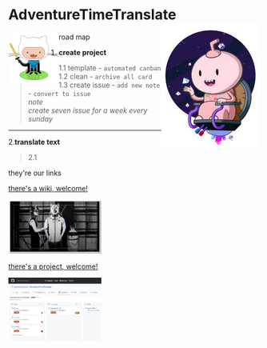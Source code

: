 # AdventureTimeTranslate <img align="right" src="img/016.jpg">
<img align="left" src="img/gitfinn.jpg" width="20%">road map  

1. **create project**   
>1.1 template - `automated canban`  
>1.2 clean - `archive all card`  
>1.3 create issue - `add new note` - `convert to issue`  
>_note_  
>_create seven issue for a week every sunday_  
---  
2.**translate text**  
>2.1 
>
>
>



they're our links  

[there's a wiki, welcome!](https://github.com/SophiaOrekhova/AdventureTimeTranslate/wiki)

<img src="img/009_1.jpg" width="37%"></img>


[there's a project, welcome!](https://github.com/SophiaOrekhova/AdventureTimeTranslate/projects/2)

<img src="img/projects1.png" width="37%"></img>    
